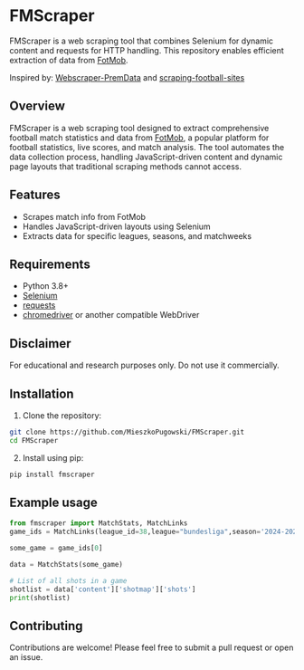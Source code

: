# FMScraper

FMScraper is a web scraping tool that combines Selenium for dynamic content and requests for HTTP handling. This repository enables efficient extraction of data from [FotMob](https://www.fotmob.com/).

Inspired by: [Webscraper-PremData](https://github.com/deanpatel2/Webscraper-PremData/tree/main) and [scraping-football-sites](https://github.com/axelbol/scraping-football-sites/tree/main)

## Overview
FMScraper is a web scraping tool designed to extract comprehensive football match statistics and data from [FotMob](https://www.fotmob.com/), a popular platform for football statistics, live scores, and match analysis. The tool automates the data collection process, handling JavaScript-driven content and dynamic page layouts that traditional scraping methods cannot access.

## Features

- Scrapes match info from FotMob
- Handles JavaScript-driven layouts using Selenium
- Extracts data for specific leagues, seasons, and matchweeks

## Requirements

- Python 3.8+
- [Selenium](https://selenium.dev/)
- [requests](https://pypi.org/project/requests/)
- [chromedriver](https://chromedriver.chromium.org/) or another compatible WebDriver

## Disclaimer
For educational and research purposes only. Do not use it commercially.

## Installation

1. Clone the repository:
```bash
git clone https://github.com/MieszkoPugowski/FMScraper.git
cd FMScraper
```

2. Install using pip:
```bash
pip install fmscraper
```
## Example usage
```python
from fmscraper import MatchStats, MatchLinks
game_ids = MatchLinks(league_id=38,league="bundesliga",season='2024-2025').get_matches_ids(32)

some_game = game_ids[0]

data = MatchStats(some_game)

# List of all shots in a game
shotlist = data['content']['shotmap']['shots']
print(shotlist)
```

## Contributing
Contributions are welcome! Please feel free to submit a pull request or open an issue.


